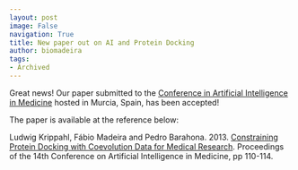 ```yaml
---
layout: post
image: False
navigation: True
title: New paper out on AI and Protein Docking
author: biomadeira
tags:
- Archived
---
```


Great news! Our paper submitted to the 
[Conference in Artificial Intelligence in Medicine](http://www.aimedicine.info/aime13/) hosted in Murcia, Spain, has been accepted!

The paper is available at the reference below:

Ludwig Krippahl, Fábio Madeira and Pedro Barahona. 2013.
[Constraining Protein Docking with Coevolution Data for Medical Research](http://link.springer.com/book/10.1007%2F978-3-642-38326-7). 
Proceedings of the 14th Conference on Artificial Intelligence in Medicine, pp 110-114.

